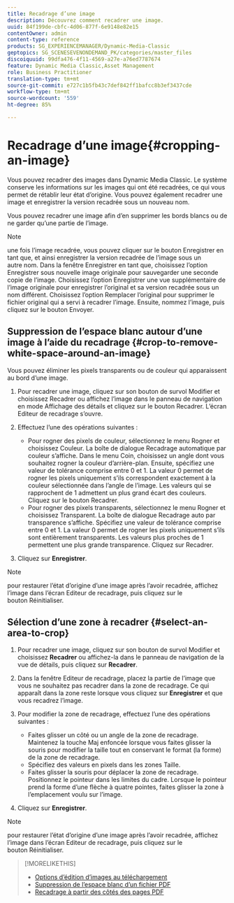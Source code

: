 ```yaml
---
title: Recadrage d’une image
description: Découvrez comment recadrer une image.
uuid: 84f199de-cbfc-4d06-877f-6e9148e82e15
contentOwner: admin
content-type: reference
products: SG_EXPERIENCEMANAGER/Dynamic-Media-Classic
geptopics: SG_SCENESEVENONDEMAND_PK/categories/master_files
discoiquuid: 99dfa476-4f11-4569-a27e-a76ed7787674
feature: Dynamic Media Classic,Asset Management
role: Business Practitioner
translation-type: tm+mt
source-git-commit: e727c1b5fb43c7def842ff1bafcc8b3ef3437cde
workflow-type: tm+mt
source-wordcount: '559'
ht-degree: 85%

---
```



# Recadrage d’une image{#cropping-an-image}

Vous pouvez recadrer des images dans Dynamic Media Classic. Le système conserve les informations sur les images qui ont été recadrées, ce qui vous permet de rétablir leur état d’origine. Vous pouvez également recadrer une image et enregistrer la version recadrée sous un nouveau nom.

Vous pouvez recadrer une image afin d’en supprimer les bords blancs ou de ne garder qu’une partie de l’image.

>[!NOTE]
>
>une fois l’image recadrée, vous pouvez cliquer sur le bouton Enregistrer en tant que, et ainsi enregistrer la version recadrée de l’image sous un autre nom. Dans la fenêtre Enregistrer en tant que, choisissez l’option Enregistrer sous nouvelle image originale pour sauvegarder une seconde copie de l’image. Choisissez l’option Enregistrer une vue supplémentaire de l’image originale pour enregistrer l’original et sa version recadrée sous un nom différent. Choisissez l’option Remplacer l’original pour supprimer le fichier original qui a servi à recadrer l’image. Ensuite, nommez l’image, puis cliquez sur le bouton Envoyer.

## Suppression de l’espace blanc autour d’une image à l’aide du recadrage  {#crop-to-remove-white-space-around-an-image}

Vous pouvez éliminer les pixels transparents ou de couleur qui apparaissent au bord d’une image.

1. Pour recadrer une image, cliquez sur son bouton de survol Modifier et choisissez Recadrer ou affichez l’image dans le panneau de navigation en mode Affichage des détails et cliquez sur le bouton Recadrer. L’écran Editeur de recadrage s’ouvre.
1. Effectuez l’une des opérations suivantes :

   * Pour rogner des pixels de couleur, sélectionnez le menu Rogner et choisissez Couleur. La boîte de dialogue Recadrage automatique par couleur s’affiche. Dans le menu Coin, choisissez un angle dont vous souhaitez rogner la couleur d’arrière-plan. Ensuite, spécifiez une valeur de tolérance comprise entre 0 et 1. La valeur 0 permet de rogner les pixels uniquement s’ils correspondent exactement à la couleur sélectionnée dans l’angle de l’image. Les valeurs qui se rapprochent de 1 admettent un plus grand écart des couleurs. Cliquez sur le bouton Recadrer.
   * Pour rogner des pixels transparents, sélectionnez le menu Rogner et choisissez Transparent. La boîte de dialogue Recadrage auto par transparence s’affiche. Spécifiez une valeur de tolérance comprise entre 0 et 1. La valeur 0 permet de rogner les pixels uniquement s’ils sont entièrement transparents. Les valeurs plus proches de 1 permettent une plus grande transparence. Cliquez sur Recadrer.

1. Cliquez sur **Enregistrer**.

>[!NOTE]
>
>pour restaurer l’état d’origine d’une image après l’avoir recadrée, affichez l’image dans l’écran Editeur de recadrage, puis cliquez sur le bouton Réinitialiser.

## Sélection d’une zone à recadrer  {#select-an-area-to-crop}

1. Pour recadrer une image, cliquez sur son bouton de survol Modifier et choisissez **Recadrer** ou affichez-la dans le panneau de navigation de la vue de détails, puis cliquez sur **Recadrer**.

1. Dans la fenêtre Editeur de recadrage, placez la partie de l’image que vous ne souhaitez pas recadrer dans la zone de recadrage. Ce qui apparaît dans la zone reste lorsque vous cliquez sur **Enregistrer** et que vous recadrez l’image.
1. Pour modifier la zone de recadrage, effectuez l’une des opérations suivantes :

   * Faites glisser un côté ou un angle de la zone de recadrage. Maintenez la touche Maj enfoncée lorsque vous faites glisser la souris pour modifier la taille tout en conservant le format (la forme) de la zone de recadrage.
   * Spécifiez des valeurs en pixels dans les zones Taille.
   * Faites glisser la souris pour déplacer la zone de recadrage. Positionnez le pointeur dans les limites du cadre. Lorsque le pointeur prend la forme d’une flèche à quatre pointes, faites glisser la zone à l’emplacement voulu sur l’image.

1. Cliquez sur **Enregistrer**.

>[!NOTE]
>
>pour restaurer l’état d’origine d’une image après l’avoir recadrée, affichez l’image dans l’écran Editeur de recadrage, puis cliquez sur le bouton Réinitialiser.

>[!MORELIKETHIS]
>
>* [Options d’édition d’images au téléchargement](image-editing-options-upload.md#image-editing-options-at-upload)
>* [Suppression de l’espace blanc d’un fichier PDF](pdfs.md#cropping_white_space_from_a_pdf_file)
>* [Recadrage à partir des côtés des pages PDF](pdfs.md#cropping_from_the_sides_of_pdf_pages)

